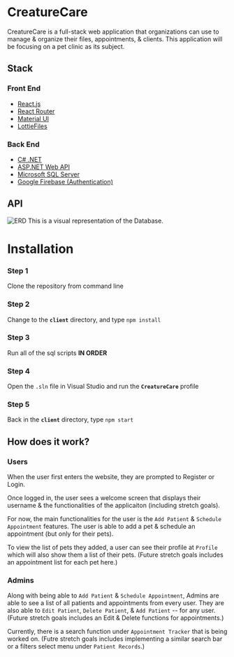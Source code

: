 # CreatureCare

CreatureCare is a full-stack web application that organizations can use to manage & organize their files, appointments, & clients. This application will be focusing on a pet clinic as its subject.

## Stack

### Front End

- [React.js](https://reactjs.org/)
- [React Router](https://reactrouter.com/en/main)
- [Material UI](https://mui.com/)
- [LottieFiles](https://lottiefiles.com/)

### Back End

- [C# .NET](https://dotnet.microsoft.com/en-us/languages/csharp)
- [ASP.NET Web API](https://dotnet.microsoft.com/en-us/apps/aspnet/apis)
- [Microsoft SQL Server](https://learn.microsoft.com/en-us/sql/database-engine/install-windows/install-sql-server?view=sql-server-ver16)
- [Google Firebase (Authentication)](https://console.firebase.google.com/)
  
## API

![ERD](https://www.dropbox.com/s/0mtbl2nhd36qcgr/CreatureCare.png?dl=0)
This is a visual representation of the Database.  

# Installation

### Step 1
Clone the repository from command line  

### Step 2
Change to the **`client`** directory, and type `npm install`  

### Step 3
Run all of the sql scripts **IN ORDER**  

### Step 4
Open the `.sln` file in Visual Studio and run the **`CreatureCare`** profile  

### Step 5
Back in the **`client`** directory, type `npm start`

## How does it work?

### Users

When the user first enters the website, they are prompted to Register or Login.

Once logged in, the user sees a welcome screen that displays their username & the functionalities of the applicaiton (including stretch goals). 

For now, the main functionalities for the user is the `Add Patient` & `Schedule Appointment` features. The user is able to add a pet & schedule an appointment (but only for their pets). 

To view the list of pets they added, a user can see their profile at `Profile` which will also show them a list of their pets. (Future stretch goals includes an appointment list for each pet here.)


### Admins

Along with being able to `Add Patient` & `Schedule Appointment`, Admins are able to see a list of all patients and appointments from every user. They are also able to `Edit Patient`, `Delete Patient`, & `Add Patient` -- for any user. (Future stretch goals includes an Edit & Delete functions for appointments.)

Currently, there is a search function under `Appointment Tracker` that is being worked on. (Futre stretch goals includes implementing a similar search bar or a filters select menu under `Patient Records`.) 
